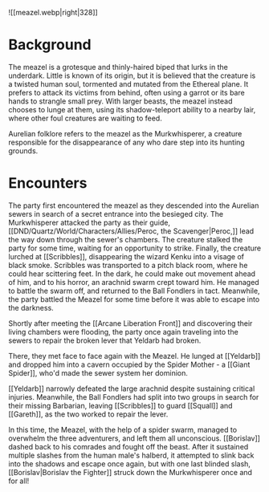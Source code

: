 ![[meazel.webp|right|328]]

# Background
The meazel is a grotesque and thinly-haired biped that lurks in the underdark. Little is known of its origin, but it is believed that the creature is a twisted human soul, tormented and mutated from the Ethereal plane. It prefers to attack its victims from behind, often using a garrot or its bare hands to strangle small prey. With larger beasts, the meazel instead chooses to lunge at them, using its shadow-teleport ability to a nearby lair, where other foul creatures are waiting to feed.

 Aurelian folklore refers to the meazel as the Murkwhisperer, a creature responsible for the disappearance of any who dare step into its hunting grounds. 
# Encounters
The party first encountered the meazel as they descended into the Aurelian sewers in search of a secret entrance into the besieged city. The Murkwhisperer attacked the party as their guide, [[DND/Quartz/World/Characters/Allies/Peroc, the Scavenger|Peroc,]] lead the way down through the sewer's chambers. The creature stalked the party for some time, waiting for an opportunity to strike. Finally, the creature lurched at [[Scribbles]], disappearing the wizard Kenku into a visage of black smoke. Scribbles was transported to a pitch black room, where he could hear scittering feet. In the dark, he could make out movement ahead of him, and to his horror, an arachnid swarm crept toward him. He managed to battle the swarm off, and returned to the Ball Fondlers in tact. Meanwhile, the party battled the Meazel for some time before it was able to escape into the darkness.

Shortly after meeting the [[Arcane Liberation Front]] and discovering their living chambers were flooding, the party once again traveling into the sewers to repair the broken lever that Yeldarb had broken.

There, they met face to face again with the Meazel. He lunged at [[Yeldarb]] and dropped him into a cavern occupied by the Spider Mother - a [[Giant Spider]], who'd made the sewer system her dominion.

[[Yeldarb]] narrowly defeated the large arachnid despite sustaining critical injuries. Meanwhile, the Ball Fondlers had split into two groups in search for their missing Barbarian, leaving [[Scribbles]] to guard [[Squall]] and [[Gareth]], as the two worked to repair the lever.

In this time, the Meazel, with the help of a spider swarm, managed to overwhelm the three adventurers, and left them all unconscious. [[Borislav]] dashed back to his comrades and fought off the beast. After it sustained multiple slashes from the human male's halberd, it attempted to slink back into the shadows and escape once again, but with one last blinded slash, [[Borislav|Borislav the Fighter]] struck down the Murkwhisperer once and for all!